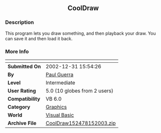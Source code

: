 ﻿<div align="center">

## CoolDraw


</div>

### Description

This program lets you draw something, and then playback your draw. You can save it and then load it back.
 
### More Info
 


<span>             |<span>
---                |---
**Submitted On**   |2002-12-31 15:54:26
**By**             |[Paul Guerra](https://github.com/Planet-Source-Code/PSCIndex/blob/master/ByAuthor/paul-guerra.md)
**Level**          |Intermediate
**User Rating**    |5.0 (10 globes from 2 users)
**Compatibility**  |VB 6\.0
**Category**       |[Graphics](https://github.com/Planet-Source-Code/PSCIndex/blob/master/ByCategory/graphics__1-46.md)
**World**          |[Visual Basic](https://github.com/Planet-Source-Code/PSCIndex/blob/master/ByWorld/visual-basic.md)
**Archive File**   |[CoolDraw152478152003\.zip](https://github.com/Planet-Source-Code/paul-guerra-cooldraw__1-42215/archive/master.zip)








